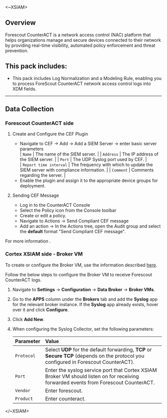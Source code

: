 <~XSIAM>
 
## Overview
Forescout CounterACT is a network access control (NAC) platform that helps organizations manage and secure devices connected to their network by providing real-time visibility, automated policy enforcement and threat prevention.
 
## This pack includes:

-   This pack includes Log Normalization and a Modeling Rule, enabling you to process ForeScout CounterACT network access control logs into XDM fields.
 
***
 
## Data Collection

### Forescout CounterACT side

1. Create and Configure the CEF Plugin
    -   Navigate to CEF -> Add -> Add a SIEM Server -> enter basic server parameters              
    | `Name`                 | The name of the SIEM server.                                                    |
    | `Address`              | The IP address of the SIEM server.                                              |
    | `Port`                 | The UDP Syslog port used by CEF.                                                |                                                                               
    | `Report time interval` | The frequency with which to update the SIEM server with compliance information. |
    | `Comment`              | Comments regarding the server.                                                  |
    - Enable the plugin and assign it to the appropriate device groups for deployment.

 2. Sending CEF Message
    -   Log in to the CounterACT Console
    -   Select the Policy icon from the Console toolbar
    -   Create or edit a policy.
    -   Navigate to Actions -> Send Compliant CEF message
    -   Add an action -> In the Actions tree, open the Audit group and select the **default** format "Send Compliant CEF message".

For more information [<Link to the official docs>](https://docs.forescout.com/).
 
### Cortex XSIAM side - Broker VM
To create or configure the Broker VM, use the information described [here](https://docs-cortex.paloaltonetworks.com/r/Cortex-XDR/Cortex-XDR-Pro-Administrator-Guide/Configure-the-Broker-VM).
 
Follow the below steps to configure the Broker VM to receive Forescout CounterACT logs.
 
1. Navigate to **Settings** → **Configuration** → **Data Broker** → **Broker VMs**.
2. Go to the **APPS** column under the **Brokers** tab and add the **Syslog** app for the relevant broker instance. If the **Syslog** app already exists, hover over it and click **Configure**.
3. Click **Add New**.
4. When configuring the Syslog Collector, set the following parameters:
 
    | Parameter    | Value                                                                                                                                           |
    |:-------------|:------------------------------------------------------------------------------------------------------------------------------------------------|                 
    | `Protocol`   | Select **UDP** for the default forwarding, **TCP** or **Secure TCP** (depends on the protocol you configured in Forescout CounterACT).            |
    | `Port`       | Enter the syslog service port that Cortex XSIAM Broker VM should listen on for receiving forwarded events from Forescout CounterACT.              |
    | `Vendor`     | Enter forescout.                                                                                                                                 |
    | `Product`    | Enter counteract.                                                                                                                                |
    
</~XSIAM>